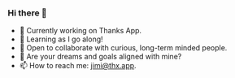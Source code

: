 ### Hi there 👋

<!--
**vbylen/vbylen** is a ✨ _special_ ✨ repository because its `README.md` (this file) appears on your GitHub profile.

Here are some ideas to get you started:
-->

- 🔭 Currently working on Thanks App.
- 🌱 Learning as I go along!
- 👯 Open to collaborate with curious, long-term minded people.
- 💬 Are your dreams and goals aligned with mine?
- 📫 How to reach me: jimi@thx.app.

